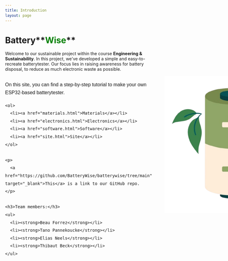 ```yaml
---
title: Introduction
layout: page
---
```


# Battery**<span style="color:green;">Wise</span>**

Welcome to our sustainable project within the course **Engineering & Sustainability**. In this project, we've developed a simple and easy-to-recreate batterytester. Our focus lies in raising awareness for battery disposal, to reduce as much electronic waste as possible.

<div style="display: table; width: 100%;">
  <div style="display: table-row;">
    <div style="display: table-cell; vertical-align: top; padding-right: 40px;">

<div style="display: flex; justify-content: space-between; align-items: flex-start; gap: 40px;">
  <div style="flex: 1; font-family: sans-serif; font-size: 16px; line-height: 1.6;">
    <p>On this site, you can find a step-by-step tutorial to make your own ESP32-based batterytester.</p>

    <ol>
      <li><a href="materials.html">Materials</a></li>
      <li><a href="electronics.html">Electronics</a></li>
      <li><a href="software.html">Software</a></li>
      <li><a href="site.html">Site</a></li>
    </ol>

    <p>
      <a href="https://github.com/BatteryWise/batterywise/tree/main" target="_blank">This</a> is a link to our GitHub repo.
    </p>

    <h3>Team members:</h3>
    <ul>
      <li><strong>Beau Forrez</strong></li>
      <li><strong>Tano Pannekoucke</strong></li>
      <li><strong>Elias Neels</strong></li>
      <li><strong>Thibaut Beck</strong></li>
    </ul>
  </div>

  <div style="flex-shrink: 0;">
    <img src="images/logo.png" alt="Logo" style="height: 450px;">
  </div>
</div>


